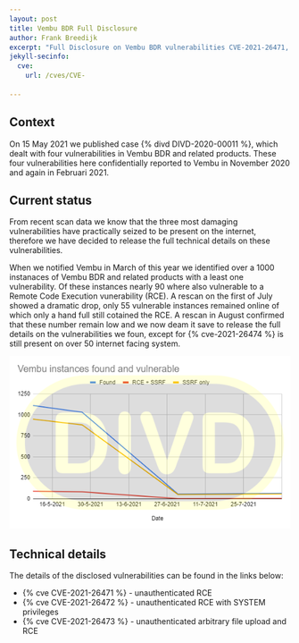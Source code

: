```yaml
---
layout: post
title: Vembu BDR Full Disclosure
author: Frank Breedijk
excerpt: "Full Disclosure on Vembu BDR vulnerabilities CVE-2021-26471, CVE-2021-26472 and CVE-2021-26473"
jekyll-secinfo:
  cve:
    url: /cves/CVE-

---
```


## Context

On 15 May 2021 we published case {% divd DIVD-2020-00011 %}, which dealt with four vulnerabilities in Vembu BDR and related products. These four vulnerabilities here confidentially reported to Vembu in November 2020 and again in Februari 2021.

## Current status

From recent scan data we know that the three most damaging vulnerabilities have practically seized to be present on the internet, therefore we have decided to release the full technical details on these vulnerabilities.

When we notified Vembu in March of this year we identified over a 1000 instanaces of Vembu BDR and related products with a least one vulnerability. Of these instances nearly 90 where also vulnerable to a Remote Code Execution vunerability (RCE). A rescan on the first of July showed a dramatic drop, only 55 vulnerable instances remained online of which only a hand full still cotained the RCE. A rescan in August confirmed that these number remain low and we now deam it save to release the full details on the vulnerabilities we foun, except for {% cve-2021-26474 %} is still present on over 50 internet facing system.

![Graph of found instances](/assets/images/vembu_graph.png)

## Technical details

The details of the disclosed vulnerabilities can be found in the links below:
* {% cve CVE-2021-26471 %} - unauthenticated RCE
* {% cve CVE-2021-26472 %} - unauthenticated RCE with SYSTEM privileges
* {% cve CVE-2021-26473 %} - unauthenticated arbitrary file upload and RCE
